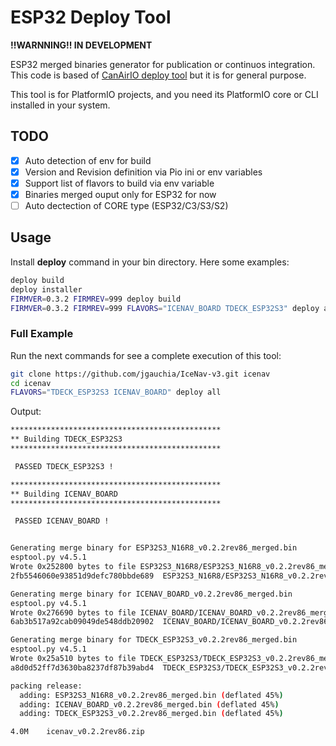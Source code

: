 # ESP32 Deploy Tool

**!!WARNNING!! IN DEVELOPMENT**

ESP32 merged binaries generator for publication or continuos integration. This code is based of [CanAirIO deploy tool](https://github.com/kike-canaries/canairio_firmware/blob/master/build) but it is for general purpose.

This tool is for PlatformIO projects, and you need its PlatformIO core or CLI installed in your system.

## TODO

- [x] Auto detection of env for build
- [x] Version and Revision definition via Pio ini or env variables
- [x] Support list of flavors to build via env variable
- [x] Binaries merged ouput only for ESP32 for now
- [ ] Auto dectection of CORE type (ESP32/C3/S3/S2)

## Usage

Install **deploy** command in your bin directory. Here some examples:

```bash
deploy build
deploy installer
FIRMVER=0.3.2 FIRMREV=999 deploy build
FIRMVER=0.3.2 FIRMREV=999 FLAVORS="ICENAV_BOARD TDECK_ESP32S3" deploy all
```

### Full Example

Run the next commands for see a complete execution of this tool:

```bash
git clone https://github.com/jgauchia/IceNav-v3.git icenav
cd icenav
FLAVORS="TDECK_ESP32S3 ICENAV_BOARD" deploy all
```

Output:

```bash
***********************************************
** Building TDECK_ESP32S3
***********************************************

 PASSED TDECK_ESP32S3 !

***********************************************
** Building ICENAV_BOARD
***********************************************

 PASSED ICENAV_BOARD !


Generating merge binary for ESP32S3_N16R8_v0.2.2rev86_merged.bin
esptool.py v4.5.1
Wrote 0x252800 bytes to file ESP32S3_N16R8/ESP32S3_N16R8_v0.2.2rev86_merged.bin, ready to flash to offset 0x0
2fb5546060e93851d9defc780bbde689  ESP32S3_N16R8/ESP32S3_N16R8_v0.2.2rev86_merged.bin

Generating merge binary for ICENAV_BOARD_v0.2.2rev86_merged.bin
esptool.py v4.5.1
Wrote 0x276690 bytes to file ICENAV_BOARD/ICENAV_BOARD_v0.2.2rev86_merged.bin, ready to flash to offset 0x0
6ab3b517a92cab09049de548ddb20902  ICENAV_BOARD/ICENAV_BOARD_v0.2.2rev86_merged.bin

Generating merge binary for TDECK_ESP32S3_v0.2.2rev86_merged.bin
esptool.py v4.5.1
Wrote 0x25a510 bytes to file TDECK_ESP32S3/TDECK_ESP32S3_v0.2.2rev86_merged.bin, ready to flash to offset 0x0
a8d0d52ff7d3630ba8237df87b39abd4  TDECK_ESP32S3/TDECK_ESP32S3_v0.2.2rev86_merged.bin

packing release:
  adding: ESP32S3_N16R8_v0.2.2rev86_merged.bin (deflated 45%)
  adding: ICENAV_BOARD_v0.2.2rev86_merged.bin (deflated 45%)
  adding: TDECK_ESP32S3_v0.2.2rev86_merged.bin (deflated 45%)

4.0M	icenav_v0.2.2rev86.zip

```
